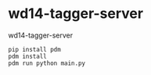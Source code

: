 # wd14-tagger-server
wd14-tagger-server


```shell
pip install pdm
pdm install
pdm run python main.py

```
